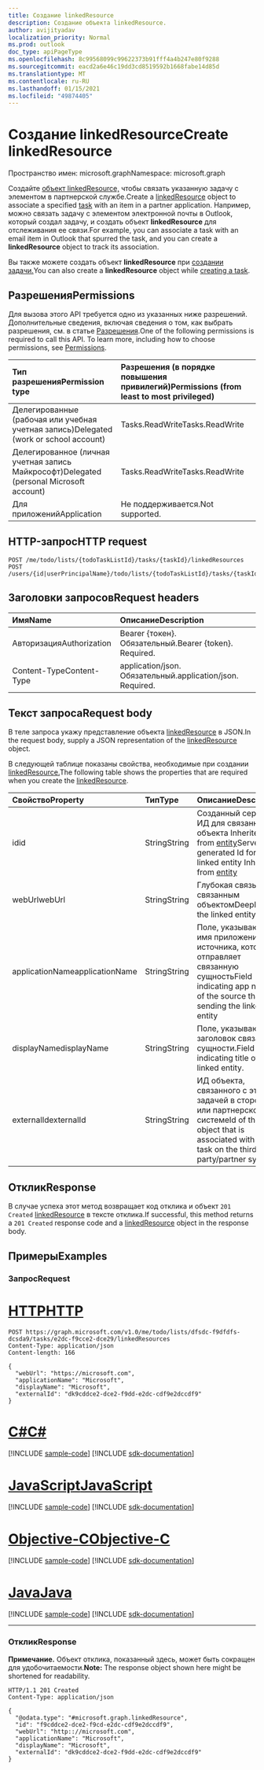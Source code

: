 ```yaml
---
title: Создание linkedResource
description: Создание объекта linkedResource.
author: avijityadav
localization_priority: Normal
ms.prod: outlook
doc_type: apiPageType
ms.openlocfilehash: 8c99568099c99622373b91fff4a4b247e80f9288
ms.sourcegitcommit: eacd2a6e46c19dd3cd8519592b1668fabe14d85d
ms.translationtype: MT
ms.contentlocale: ru-RU
ms.lasthandoff: 01/15/2021
ms.locfileid: "49874405"
---
```

# <a name="create-linkedresource"></a><span data-ttu-id="53b84-103">Создание linkedResource</span><span class="sxs-lookup"><span data-stu-id="53b84-103">Create linkedResource</span></span>
<span data-ttu-id="53b84-104">Пространство имен: microsoft.graph</span><span class="sxs-lookup"><span data-stu-id="53b84-104">Namespace: microsoft.graph</span></span>

<span data-ttu-id="53b84-105">Создайте [объект linkedResource,](../resources/linkedresource.md) чтобы [](../resources/todotask.md) связать указанную задачу с элементом в партнерской службе.</span><span class="sxs-lookup"><span data-stu-id="53b84-105">Create a [linkedResource](../resources/linkedresource.md) object to associate a specified [task](../resources/todotask.md) with an item in a partner application.</span></span> <span data-ttu-id="53b84-106">Например, можно связать задачу с элементом электронной почты в Outlook, который создал задачу, и создать объект **linkedResource** для отслеживания ее связи.</span><span class="sxs-lookup"><span data-stu-id="53b84-106">For example, you can associate a task with an email item in Outlook that spurred the task, and you can create a **linkedResource** object to track its association.</span></span>

<span data-ttu-id="53b84-107">Вы также можете создать объект **linkedResource** при [создании задачи.](/graph/api/todotasklist-post-tasks?view=graph-rest-beta&preserve-view=true&tabs=http#examples)</span><span class="sxs-lookup"><span data-stu-id="53b84-107">You can also create a **linkedResource** object while [creating a task](/graph/api/todotasklist-post-tasks?view=graph-rest-beta&preserve-view=true&tabs=http#examples).</span></span>

## <a name="permissions"></a><span data-ttu-id="53b84-108">Разрешения</span><span class="sxs-lookup"><span data-stu-id="53b84-108">Permissions</span></span>
<span data-ttu-id="53b84-p102">Для вызова этого API требуется одно из указанных ниже разрешений. Дополнительные сведения, включая сведения о том, как выбрать разрешения, см. в статье [Разрешения](/graph/permissions-reference).</span><span class="sxs-lookup"><span data-stu-id="53b84-p102">One of the following permissions is required to call this API. To learn more, including how to choose permissions, see [Permissions](/graph/permissions-reference).</span></span>

|<span data-ttu-id="53b84-111">Тип разрешения</span><span class="sxs-lookup"><span data-stu-id="53b84-111">Permission type</span></span>|<span data-ttu-id="53b84-112">Разрешения (в порядке повышения привилегий)</span><span class="sxs-lookup"><span data-stu-id="53b84-112">Permissions (from least to most privileged)</span></span>|
|:---|:---|
|<span data-ttu-id="53b84-113">Делегированные (рабочая или учебная учетная запись)</span><span class="sxs-lookup"><span data-stu-id="53b84-113">Delegated (work or school account)</span></span>|<span data-ttu-id="53b84-114">Tasks.ReadWrite</span><span class="sxs-lookup"><span data-stu-id="53b84-114">Tasks.ReadWrite</span></span>|
|<span data-ttu-id="53b84-115">Делегированное (личная учетная запись Майкрософт)</span><span class="sxs-lookup"><span data-stu-id="53b84-115">Delegated (personal Microsoft account)</span></span>|<span data-ttu-id="53b84-116">Tasks.ReadWrite</span><span class="sxs-lookup"><span data-stu-id="53b84-116">Tasks.ReadWrite</span></span>|
|<span data-ttu-id="53b84-117">Для приложений</span><span class="sxs-lookup"><span data-stu-id="53b84-117">Application</span></span>|<span data-ttu-id="53b84-118">Не поддерживается.</span><span class="sxs-lookup"><span data-stu-id="53b84-118">Not supported.</span></span>|

## <a name="http-request"></a><span data-ttu-id="53b84-119">HTTP-запрос</span><span class="sxs-lookup"><span data-stu-id="53b84-119">HTTP request</span></span>

<!-- {
  "blockType": "ignored"
}
-->
``` http
POST /me/todo/lists/{todoTaskListId}/tasks/{taskId}/linkedResources
POST /users/{id|userPrincipalName}/todo/lists/{todoTaskListId}/tasks/{taskId}/linkedResources
```

## <a name="request-headers"></a><span data-ttu-id="53b84-120">Заголовки запросов</span><span class="sxs-lookup"><span data-stu-id="53b84-120">Request headers</span></span>
|<span data-ttu-id="53b84-121">Имя</span><span class="sxs-lookup"><span data-stu-id="53b84-121">Name</span></span>|<span data-ttu-id="53b84-122">Описание</span><span class="sxs-lookup"><span data-stu-id="53b84-122">Description</span></span>|
|:---|:---|
|<span data-ttu-id="53b84-123">Авторизация</span><span class="sxs-lookup"><span data-stu-id="53b84-123">Authorization</span></span>|<span data-ttu-id="53b84-p103">Bearer {токен}. Обязательный.</span><span class="sxs-lookup"><span data-stu-id="53b84-p103">Bearer {token}. Required.</span></span>|
|<span data-ttu-id="53b84-126">Content-Type</span><span class="sxs-lookup"><span data-stu-id="53b84-126">Content-Type</span></span>|<span data-ttu-id="53b84-p104">application/json. Обязательный.</span><span class="sxs-lookup"><span data-stu-id="53b84-p104">application/json. Required.</span></span>|

## <a name="request-body"></a><span data-ttu-id="53b84-129">Текст запроса</span><span class="sxs-lookup"><span data-stu-id="53b84-129">Request body</span></span>
<span data-ttu-id="53b84-130">В теле запроса укажу представление объекта [linkedResource](../resources/linkedresource.md) в JSON.</span><span class="sxs-lookup"><span data-stu-id="53b84-130">In the request body, supply a JSON representation of the [linkedResource](../resources/linkedresource.md) object.</span></span>

<span data-ttu-id="53b84-131">В следующей таблице показаны свойства, необходимые при создании [linkedResource.](../resources/linkedresource.md)</span><span class="sxs-lookup"><span data-stu-id="53b84-131">The following table shows the properties that are required when you create the [linkedResource](../resources/linkedresource.md).</span></span>

|<span data-ttu-id="53b84-132">Свойство</span><span class="sxs-lookup"><span data-stu-id="53b84-132">Property</span></span>|<span data-ttu-id="53b84-133">Тип</span><span class="sxs-lookup"><span data-stu-id="53b84-133">Type</span></span>|<span data-ttu-id="53b84-134">Описание</span><span class="sxs-lookup"><span data-stu-id="53b84-134">Description</span></span>|
|:---|:---|:---|
|<span data-ttu-id="53b84-135">id</span><span class="sxs-lookup"><span data-stu-id="53b84-135">id</span></span>|<span data-ttu-id="53b84-136">String</span><span class="sxs-lookup"><span data-stu-id="53b84-136">String</span></span>|<span data-ttu-id="53b84-137">Созданный сервером ИД для связанного объекта Inherited from [entity](../resources/entity.md)</span><span class="sxs-lookup"><span data-stu-id="53b84-137">Server generated Id for the linked entity Inherited from [entity](../resources/entity.md)</span></span>|
|<span data-ttu-id="53b84-138">webUrl</span><span class="sxs-lookup"><span data-stu-id="53b84-138">webUrl</span></span>|<span data-ttu-id="53b84-139">String</span><span class="sxs-lookup"><span data-stu-id="53b84-139">String</span></span>|<span data-ttu-id="53b84-140">Глубокая связь со связанным объектом</span><span class="sxs-lookup"><span data-stu-id="53b84-140">Deeplink to the linked entity</span></span> |
|<span data-ttu-id="53b84-141">applicationName</span><span class="sxs-lookup"><span data-stu-id="53b84-141">applicationName</span></span>|<span data-ttu-id="53b84-142">String</span><span class="sxs-lookup"><span data-stu-id="53b84-142">String</span></span>|<span data-ttu-id="53b84-143">Поле, указывающее имя приложения источника, который отправляет связанную сущность</span><span class="sxs-lookup"><span data-stu-id="53b84-143">Field indicating app name of the source that is sending the linked entity</span></span> |
|<span data-ttu-id="53b84-144">displayName</span><span class="sxs-lookup"><span data-stu-id="53b84-144">displayName</span></span>|<span data-ttu-id="53b84-145">String</span><span class="sxs-lookup"><span data-stu-id="53b84-145">String</span></span>|<span data-ttu-id="53b84-146">Поле, указывающее заголовок связанной сущности.</span><span class="sxs-lookup"><span data-stu-id="53b84-146">Field indicating title of the linked entity.</span></span> |
|<span data-ttu-id="53b84-147">externalId</span><span class="sxs-lookup"><span data-stu-id="53b84-147">externalId</span></span>|<span data-ttu-id="53b84-148">String</span><span class="sxs-lookup"><span data-stu-id="53b84-148">String</span></span>|<span data-ttu-id="53b84-149">ИД объекта, связанного с этой задачей в стороншей или партнерской системе</span><span class="sxs-lookup"><span data-stu-id="53b84-149">Id of the object that is associated with this task on the third-party/partner system</span></span> |



## <a name="response"></a><span data-ttu-id="53b84-150">Отклик</span><span class="sxs-lookup"><span data-stu-id="53b84-150">Response</span></span>

<span data-ttu-id="53b84-151">В случае успеха этот метод возвращает код отклика и объект `201 Created` [linkedResource](../resources/linkedresource.md) в тексте отклика.</span><span class="sxs-lookup"><span data-stu-id="53b84-151">If successful, this method returns a `201 Created` response code and a [linkedResource](../resources/linkedresource.md) object in the response body.</span></span>

## <a name="examples"></a><span data-ttu-id="53b84-152">Примеры</span><span class="sxs-lookup"><span data-stu-id="53b84-152">Examples</span></span>

### <a name="request"></a><span data-ttu-id="53b84-153">Запрос</span><span class="sxs-lookup"><span data-stu-id="53b84-153">Request</span></span>


# <a name="http"></a>[<span data-ttu-id="53b84-154">HTTP</span><span class="sxs-lookup"><span data-stu-id="53b84-154">HTTP</span></span>](#tab/http)
<!-- {
  "blockType": "request",
  "sampleKeys": ["dfsdc-f9dfdfs-dcsda9", "e2dc-f9cce2-dce29"],
  "name": "create_linkedresource_from_linkedresources"
}
-->
``` http
POST https://graph.microsoft.com/v1.0/me/todo/lists/dfsdc-f9dfdfs-dcsda9/tasks/e2dc-f9cce2-dce29/linkedResources
Content-Type: application/json
Content-length: 166

{
  "webUrl": "https://microsoft.com",
  "applicationName": "Microsoft",
  "displayName": "Microsoft",
  "externalId": "dk9cddce2-dce2-f9dd-e2dc-cdf9e2dccdf9"
}
```
# <a name="c"></a>[<span data-ttu-id="53b84-155">C#</span><span class="sxs-lookup"><span data-stu-id="53b84-155">C#</span></span>](#tab/csharp)
[!INCLUDE [sample-code](../includes/snippets/csharp/create-linkedresource-from-linkedresources-csharp-snippets.md)]
[!INCLUDE [sdk-documentation](../includes/snippets/snippets-sdk-documentation-link.md)]

# <a name="javascript"></a>[<span data-ttu-id="53b84-156">JavaScript</span><span class="sxs-lookup"><span data-stu-id="53b84-156">JavaScript</span></span>](#tab/javascript)
[!INCLUDE [sample-code](../includes/snippets/javascript/create-linkedresource-from-linkedresources-javascript-snippets.md)]
[!INCLUDE [sdk-documentation](../includes/snippets/snippets-sdk-documentation-link.md)]

# <a name="objective-c"></a>[<span data-ttu-id="53b84-157">Objective-C</span><span class="sxs-lookup"><span data-stu-id="53b84-157">Objective-C</span></span>](#tab/objc)
[!INCLUDE [sample-code](../includes/snippets/objc/create-linkedresource-from-linkedresources-objc-snippets.md)]
[!INCLUDE [sdk-documentation](../includes/snippets/snippets-sdk-documentation-link.md)]

# <a name="java"></a>[<span data-ttu-id="53b84-158">Java</span><span class="sxs-lookup"><span data-stu-id="53b84-158">Java</span></span>](#tab/java)
[!INCLUDE [sample-code](../includes/snippets/java/create-linkedresource-from-linkedresources-java-snippets.md)]
[!INCLUDE [sdk-documentation](../includes/snippets/snippets-sdk-documentation-link.md)]

---



### <a name="response"></a><span data-ttu-id="53b84-159">Отклик</span><span class="sxs-lookup"><span data-stu-id="53b84-159">Response</span></span>
<span data-ttu-id="53b84-160">**Примечание.** Объект отклика, показанный здесь, может быть сокращен для удобочитаемости.</span><span class="sxs-lookup"><span data-stu-id="53b84-160">**Note:** The response object shown here might be shortened for readability.</span></span>
<!-- {
  "blockType": "response",
  "truncated": true,
  "@odata.type": "microsoft.graph.linkedResource"
}
-->
``` http
HTTP/1.1 201 Created
Content-Type: application/json

{
  "@odata.type": "#microsoft.graph.linkedResource",
  "id": "f9cddce2-dce2-f9cd-e2dc-cdf9e2dccdf9",
  "webUrl": "http:://microsoft.com",
  "applicationName": "Microsoft",
  "displayName": "Microsoft",
  "externalId": "dk9cddce2-dce2-f9dd-e2dc-cdf9e2dccdf9"
}
```



